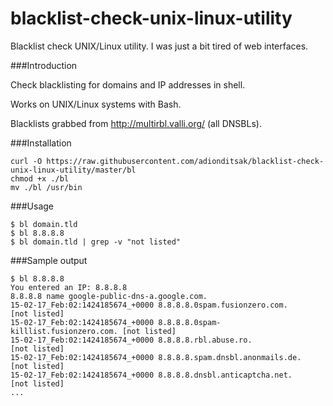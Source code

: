 # blacklist-check-unix-linux-utility
Blacklist check UNIX/Linux utility. I was just a bit tired of web interfaces.

###Introduction

Check blacklisting for domains and IP addresses in shell.

Works on UNIX/Linux systems with Bash.

Blacklists grabbed from http://multirbl.valli.org/ (all DNSBLs).

###Installation

    curl -O https://raw.githubusercontent.com/adionditsak/blacklist-check-unix-linux-utility/master/bl
    chmod +x ./bl
    mv ./bl /usr/bin

###Usage

    $ bl domain.tld
    $ bl 8.8.8.8
    $ bl domain.tld | grep -v "not listed"

###Sample output

    $ bl 8.8.8.8
    You entered an IP: 8.8.8.8
    8.8.8.8 name google-public-dns-a.google.com.
    15-02-17_Feb:02:1424185674_+0000 8.8.8.8.0spam.fusionzero.com.          [not listed]
    15-02-17_Feb:02:1424185674_+0000 8.8.8.8.0spam-killlist.fusionzero.com. [not listed]
    15-02-17_Feb:02:1424185674_+0000 8.8.8.8.rbl.abuse.ro.                  [not listed]
    15-02-17_Feb:02:1424185674_+0000 8.8.8.8.spam.dnsbl.anonmails.de.       [not listed]
    15-02-17_Feb:02:1424185674_+0000 8.8.8.8.dnsbl.anticaptcha.net.         [not listed]
    ...
